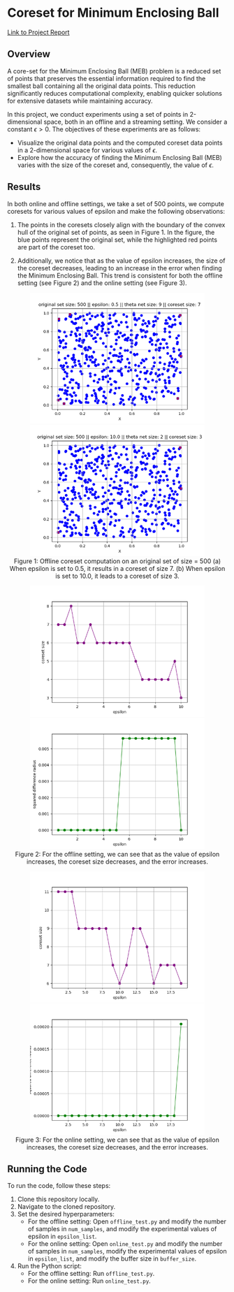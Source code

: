 # Coreset for Minimum Enclosing Ball

[Link to Project Report](https://anmol-anand.github.io/paper/CoreSet_for_MEB_Project_Report.pdf)

## Overview

A core-set for the Minimum Enclosing Ball (MEB) problem is a reduced set of points that preserves the essential information required to find the smallest ball containing all the original data points. This reduction significantly reduces computational complexity, enabling quicker solutions for extensive datasets while maintaining accuracy.

In this project, we conduct experiments using a set of points in 2-dimensional space, both in an offline and a streaming setting. We consider a constant $\epsilon > 0$. The objectives of these experiments are as follows:

- Visualize the original data points and the computed coreset data points in a 2-dimensional space for various values of $\epsilon$.
- Explore how the accuracy of finding the Minimum Enclosing Ball (MEB) varies with the size of the coreset and, consequently, the value of $\epsilon$.

## Results

In both online and offline settings, we take a set of 500 points, we compute coresets for various values of epsilon and make the following observations:

1. The points in the coresets closely align with the boundary of the convex hull of the original set of points, as seen in Figure 1. In the figure, the blue points represent the original set, while the highlighted red points are part of the coreset too.

2. Additionally, we notice that as the value of epsilon increases, the size of the coreset decreases, leading to an increase in the error when finding the Minimum Enclosing Ball. This trend is consistent for both the offline setting (see Figure 2) and the online setting (see Figure 3).

<p align="center">
  <img src="results_offline/epsilon_0.5.png" width="400" >
  <img src="results_offline/epsilon_10.0.png" width="400" >
  <br>
  Figure 1: Offline coreset computation on an original set of size = 500
  (a) When epsilon is set to 0.5, it results in a coreset of size 7.
  (b) When epsilon is set to 10.0, it leads to a coreset of size 3.
</p>

<p align="center">
  <img src="results_offline/coreset_size_v_epsilon.png" width="400" >
  <img src="results_offline/squared_difference_radius_v_epsilon.png" width="400" >
  <br>
  Figure 2: For the offline setting, we can see that as the value of epsilon increases, the coreset size decreases, and the error increases.
</p>

<p align="center">
  <img src="results_online/coreset_size_v_epsilon.png" width="400" >
  <img src="results_online/squared_difference_radius_v_epsilon.png" width="400" >
  <br>
  Figure 3: For the online setting, we can see that as the value of epsilon increases, the coreset size decreases, and the error increases.
</p>

## Running the Code

To run the code, follow these steps:

1. Clone this repository locally.
2. Navigate to the cloned repository.
3. Set the desired hyperparameters:
   - For the offline setting: Open `offline_test.py` and modify the number of samples in `num_samples`, and modify the experimental values of epsilon in `epsilon_list`.
   - For the online setting: Open `online_test.py` and modify the number of samples in `num_samples`, modify the experimental values of epsilon in `epsilon_list`, and modify the buffer size in `buffer_size`.
4. Run the Python script:
   - For the offline setting: Run `offline_test.py`.
   - For the online setting: Run `online_test.py`.
